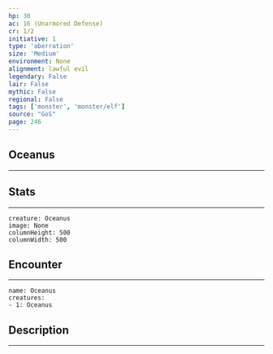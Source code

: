 ```yaml
---
hp: 30
ac: 16 (Unarmored Defense)
cr: 1/2
initiative: 1
type: 'aberration'    
size: 'Medium'
environment: None
alignment: lawful evil
legendary: False
lair: False
mythic: False
regional: False
tags: ['monster', 'monster/elf']
source: "GoS"
page: 246
---
```


## Oceanus
---



## Stats
---

```statblock
creature: Oceanus
image: None
columnHeight: 500
columnWidth: 500
```

## Encounter
---

```encounter-table
name: Oceanus
creatures:
- 1: Oceanus
```

## Description
---




